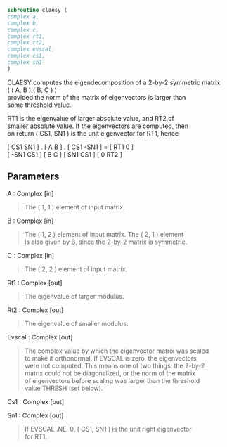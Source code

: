 ```fortran  
subroutine claesy (  
complex a,  
complex b,  
complex c,  
complex rt1,  
complex rt2,  
complex evscal,  
complex cs1,  
complex sn1  
)  
```  
  
CLAESY computes the eigendecomposition of a 2-by-2 symmetric matrix  
( ( A, B );( B, C ) )  
provided the norm of the matrix of eigenvectors is larger than  
some threshold value.  
  
RT1 is the eigenvalue of larger absolute value, and RT2 of  
smaller absolute value.  If the eigenvectors are computed, then  
on return ( CS1, SN1 ) is the unit eigenvector for RT1, hence  
  
[  CS1     SN1   ] . [ A  B ] . [ CS1    -SN1   ] = [ RT1  0  ]  
[ -SN1     CS1   ]   [ B  C ]   [ SN1     CS1   ]   [  0  RT2 ]  
  
## Parameters  
A : Complex [in]  
> The ( 1, 1 ) element of input matrix.  
  
B : Complex [in]  
> The ( 1, 2 ) element of input matrix.  The ( 2, 1 ) element  
> is also given by B, since the 2-by-2 matrix is symmetric.  
  
C : Complex [in]  
> The ( 2, 2 ) element of input matrix.  
  
Rt1 : Complex [out]  
> The eigenvalue of larger modulus.  
  
Rt2 : Complex [out]  
> The eigenvalue of smaller modulus.  
  
Evscal : Complex [out]  
> The complex value by which the eigenvector matrix was scaled  
> to make it orthonormal.  If EVSCAL is zero, the eigenvectors  
> were not computed.  This means one of two things:  the 2-by-2  
> matrix could not be diagonalized, or the norm of the matrix  
> of eigenvectors before scaling was larger than the threshold  
> value THRESH (set below).  
  
Cs1 : Complex [out]  
  
Sn1 : Complex [out]  
> If EVSCAL .NE. 0,  ( CS1, SN1 ) is the unit right eigenvector  
> for RT1.  
  

